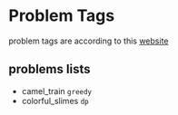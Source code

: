 # Problem Tags
problem tags are according to this [website](https://atcoder-tags.herokuapp.com/)

## problems lists
* camel_train `greedy`
* colorful_slimes `dp`
